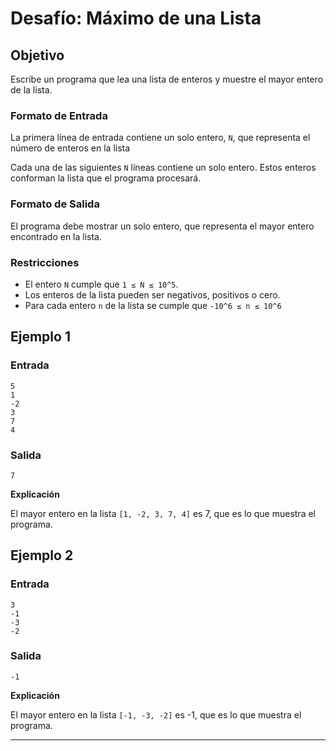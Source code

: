 
# Desafío: Máximo de una Lista #

## Objetivo ##

Escribe un programa que lea una lista de enteros y muestre el mayor entero de la lista.

### Formato de Entrada ###

La primera línea de entrada contiene un solo entero, `N`, que representa el número de enteros en la lista

Cada una de las siguientes `N` líneas contiene un solo entero. Estos enteros conforman la lista que el programa procesará.


### Formato de Salida ###

El programa debe mostrar un solo entero, que representa el mayor entero encontrado en la lista.

### Restricciones ###

- El entero `N` cumple que `1 ≤ N ≤ 10^5`.
- Los enteros de la lista pueden ser negativos, positivos o cero.
- Para cada entero `n` de la lista se cumple que `-10^6 ≤ n ≤ 10^6`

## Ejemplo 1 ##

### Entrada ###

```
5
1
-2
3
7
4
```

### Salida ###

```
7
```

__Explicación__

El mayor entero en la lista `[1, -2, 3, 7, 4]` es 7, que es lo que muestra el programa.

## Ejemplo 2 ##

### Entrada ###

```
3
-1
-3
-2
```

### Salida ###

```
-1
```

__Explicación__

El mayor entero en la lista `[-1, -3, -2]` es -1, que es lo que muestra el programa.

---
